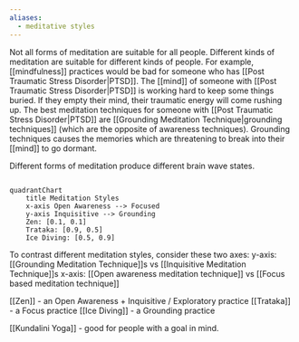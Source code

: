 ```yaml
---
aliases:
  - meditative styles
---
```

Not all forms of meditation are suitable for all people. Different kinds of meditation are suitable for different kinds of people.
	For example, [[mindfulness]] practices would be bad for someone who has [[Post Traumatic Stress Disorder|PTSD]]. The [[mind]] of someone with [[Post Traumatic Stress Disorder|PTSD]] is working hard to keep some things buried. If they empty their mind, their traumatic energy will come rushing up. The best meditation techniques for someone with [[Post Traumatic Stress Disorder|PTSD]] are [[Grounding Meditation Technique|grounding techniques]] (which are the opposite of awareness techniques). Grounding techniques causes the memories which are threatening to break into their [[mind]] to go dormant.

Different forms of meditation produce different brain wave states.

```mermaid

quadrantChart
    title Meditation Styles
    x-axis Open Awareness --> Focused
    y-axis Inquisitive --> Grounding  
    Zen: [0.1, 0.1]
    Trataka: [0.9, 0.5]
    Ice Diving: [0.5, 0.9]
```

To contrast different meditation styles, consider these two axes:
y-axis: [[Grounding Meditation Technique]]s vs [[Inquisitive Meditation Technique]]s
x-axis: [[Open awareness meditation technique]] vs [[Focus based meditation technique]]

[[Zen]] - an Open Awareness + Inquisitive / Exploratory practice
[[Trataka]] - a Focus practice
[[Ice Diving]] - a Grounding practice

[[Kundalini Yoga]] - good for people with a goal in mind.